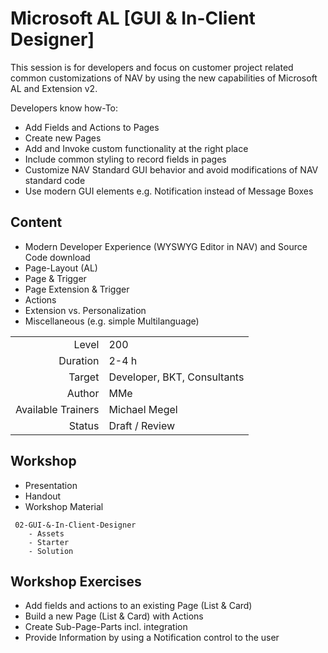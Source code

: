 # Microsoft AL [GUI & In-Client Designer]

This session is for developers and focus on customer project related common customizations of NAV by using the new capabilities of Microsoft AL and Extension v2.

Developers know how-To:

* Add Fields and Actions to Pages
* Create new Pages
* Add and Invoke custom functionality at the right place
* Include common styling to record fields in pages
* Customize NAV Standard GUI behavior and avoid modifications of NAV standard code
* Use modern GUI elements e.g. Notification instead of Message Boxes

## Content

* Modern Developer Experience (WYSWYG Editor in NAV) and Source Code download
* Page-Layout (AL)
* Page & Trigger
* Page Extension & Trigger
* Actions
* Extension vs. Personalization
* Miscellaneous (e.g. simple Multilanguage)

|||
|-:|:-|
|Level|200|
|Duration|2-4 h|
|Target|Developer, BKT, Consultants|
|Author|MMe|
|Available Trainers|Michael Megel|
|Status|Draft / Review|

## Workshop

* Presentation
* Handout
* Workshop Material

```code
 02-GUI-&-In-Client-Designer
    - Assets
    - Starter
    - Solution
```

## Workshop Exercises

* Add fields and actions to an existing Page (List & Card)
* Build a new Page (List & Card) with Actions
* Create Sub-Page-Parts incl. integration
* Provide Information by using a Notification control to the user